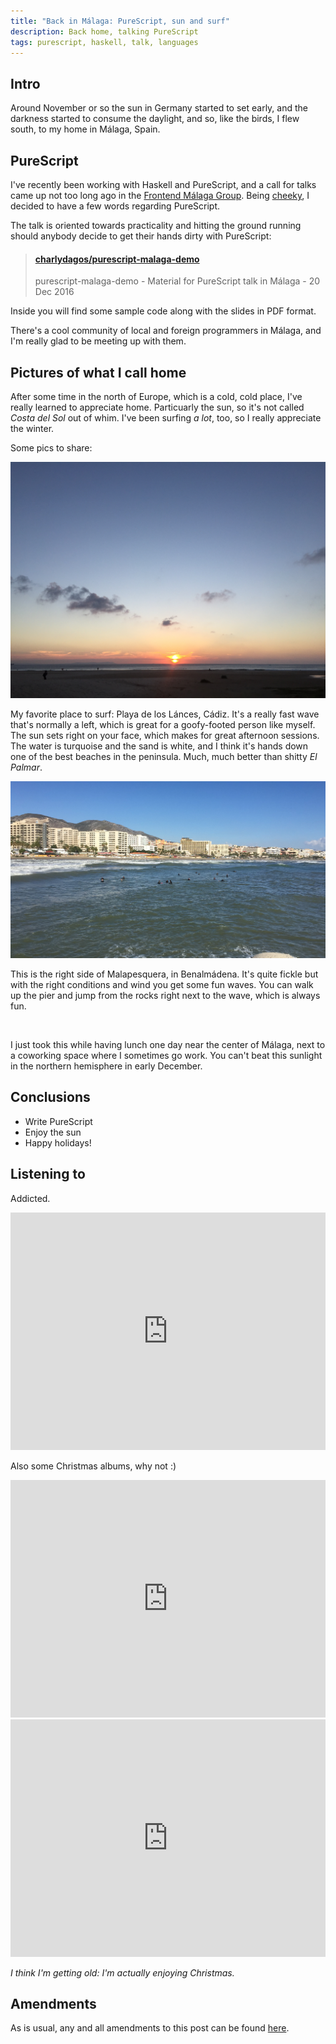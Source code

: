 ```yaml
---
title: "Back in Málaga: PureScript, sun and surf"
description: Back home, talking PureScript
tags: purescript, haskell, talk, languages
---
```


## Intro

Around November or so the sun in Germany started to set early, and the darkness
started to consume the daylight, and so, like the birds, I flew south,
to my home in Málaga, Spain.

## PureScript

I've recently been working with Haskell and PureScript, and a call for talks
came up not too long ago in the [Frontend Málaga Group](https://www.meetup.com/Frontend-Malaga/events/234994685/). Being [cheeky](/posts/2016-05-25-typesafe-sql-at-haskellerz.html),
I decided to have a few words regarding PureScript.

The talk is oriented towards practicality and hitting the ground running should
anybody decide to get their hands dirty with PureScript:

<blockquote class="embedly-card" data-card-key="cf9dee0ccfe8485e9df6cf6f4c5065f4" data-card-type="article"><h4><a href="https://github.com/charlydagos/purescript-malaga-demo">charlydagos/purescript-malaga-demo</a></h4><p>purescript-malaga-demo - Material for PureScript talk in Málaga - 20 Dec 2016</p></blockquote>
<script async src="//cdn.embedly.com/widgets/platform.js" charset="UTF-8"></script>

Inside you will find some sample code along with the slides in PDF format.

There's a cool community of local and foreign programmers in Málaga, and I'm
really glad to be meeting up with them.

## Pictures of what I call home

After some time in the north of Europe, which is a cold, cold place, I've
really learned to appreciate home. Particuarly the sun, so it's not called
_Costa del Sol_ out of whim. I've been surfing _a lot_, too, so I really
appreciate the winter.

Some pics to share:

<a href="/images/posts_2016-12-20_lances_beach.jpg">
<img src="/images/posts_2016-12-20_lances_beach.jpg" alt=""></img>
</a>

My favorite place to surf: Playa de los Lánces, Cádiz. It's a really fast
wave that's normally a left, which is great for a goofy-footed person like
myself. The sun sets right on your face, which makes for great afternoon
sessions. The water is turquoise and the sand is white, and I think it's hands
down one of the best beaches in the peninsula. Much, much better than shitty
_El Palmar_.

<a href="/images/posts_2016-12-20_local_benalmadena_beach.jpg">
<img src="/images/posts_2016-12-20_local_benalmadena_beach.jpg" alt=""></img>
</a>

This is the right side of Malapesquera, in Benalmádena. It's quite fickle
but with the right conditions and wind you get some fun waves. You can walk
up the pier and jump from the rocks right next to the wave, which is always fun.

<a href="/images/posts_2016-12-malaga_centro.png">
<img src="/images/posts_2016-12-malaga_centro.png" alt=""></img>
</a>

I just took this while having lunch one day near the center of Málaga, next to a
coworking space where I sometimes go work. You can't beat this sunlight in the
northern hemisphere in early December.

## Conclusions

- Write PureScript
- Enjoy the sun
- Happy holidays!

## Listening to

Addicted.

<iframe src="https://embed.spotify.com/?uri=spotify%3Aalbum%3A5yMCA6HdFAeL1aqUjxO3MO" width="100%" height="380" frameborder="0" allowtransparency="true"></iframe>

Also some Christmas albums, why not :)

<iframe src="https://embed.spotify.com/?uri=spotify%3Aalbum%3A1x01GKqRKl5hlFrffLvvW6" width="100%" height="380" frameborder="0" allowtransparency="true"></iframe>

<iframe src="https://embed.spotify.com/?uri=spotify%3Aalbum%3A1cv8WBFQPnstQvRZgg2Bw4" width="100%" height="380" frameborder="0" allowtransparency="true"></iframe>

_I think I'm getting old: I'm actually enjoying Christmas._

## Amendments

As is usual, any and all amendments to this post can be found [here]().

